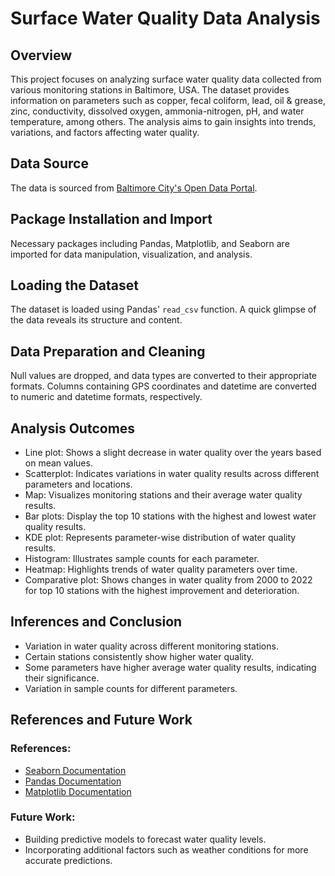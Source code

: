 # Surface Water Quality Data Analysis

## Overview
This project focuses on analyzing surface water quality data collected from various monitoring stations in Baltimore, USA. The dataset provides information on parameters such as copper, fecal coliform, lead, oil & grease, zinc, conductivity, dissolved oxygen, ammonia-nitrogen, pH, and water temperature, among others. The analysis aims to gain insights into trends, variations, and factors affecting water quality.

## Data Source
The data is sourced from [Baltimore City's Open Data Portal](https://data.baltimorecity.gov/datasets/surface-water-quality-data-1995-through-present/about).

## Package Installation and Import
Necessary packages including Pandas, Matplotlib, and Seaborn are imported for data manipulation, visualization, and analysis.

## Loading the Dataset
The dataset is loaded using Pandas' `read_csv` function. A quick glimpse of the data reveals its structure and content.

## Data Preparation and Cleaning
Null values are dropped, and data types are converted to their appropriate formats. Columns containing GPS coordinates and datetime are converted to numeric and datetime formats, respectively.

## Analysis Outcomes
- Line plot: Shows a slight decrease in water quality over the years based on mean values.
- Scatterplot: Indicates variations in water quality results across different parameters and locations.
- Map: Visualizes monitoring stations and their average water quality results.
- Bar plots: Display the top 10 stations with the highest and lowest water quality results.
- KDE plot: Represents parameter-wise distribution of water quality results.
- Histogram: Illustrates sample counts for each parameter.
- Heatmap: Highlights trends of water quality parameters over time.
- Comparative plot: Shows changes in water quality from 2000 to 2022 for top 10 stations with the highest improvement and deterioration.

## Inferences and Conclusion
- Variation in water quality across different monitoring stations.
- Certain stations consistently show higher water quality.
- Some parameters have higher average water quality results, indicating their significance.
- Variation in sample counts for different parameters.

## References and Future Work
### References:
- [Seaborn Documentation](https://seaborn.pydata.org/)
- [Pandas Documentation](https://pandas.pydata.org)
- [Matplotlib Documentation](https://matplotlib.org)

### Future Work:
- Building predictive models to forecast water quality levels.
- Incorporating additional factors such as weather conditions for more accurate predictions.

